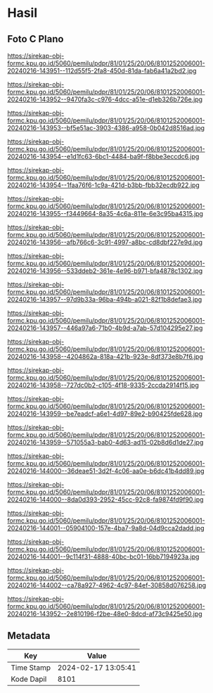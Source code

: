 # Hasil

## Foto C Plano

https://sirekap-obj-formc.kpu.go.id/5060/pemilu/pdpr/81/01/25/20/06/8101252006001-20240216-143951--112d55f5-2fa8-450d-81da-fab6a41a2bd2.jpg

https://sirekap-obj-formc.kpu.go.id/5060/pemilu/pdpr/81/01/25/20/06/8101252006001-20240216-143952--9470fa3c-c976-4dcc-a51e-d1eb326b726e.jpg

https://sirekap-obj-formc.kpu.go.id/5060/pemilu/pdpr/81/01/25/20/06/8101252006001-20240216-143953--bf5e51ac-3903-4386-a958-0b042d8516ad.jpg

https://sirekap-obj-formc.kpu.go.id/5060/pemilu/pdpr/81/01/25/20/06/8101252006001-20240216-143954--e1d1fc63-6bc1-4484-ba9f-f8bbe3eccdc6.jpg

https://sirekap-obj-formc.kpu.go.id/5060/pemilu/pdpr/81/01/25/20/06/8101252006001-20240216-143954--1faa76f6-1c9a-421d-b3bb-fbb32ecdb922.jpg

https://sirekap-obj-formc.kpu.go.id/5060/pemilu/pdpr/81/01/25/20/06/8101252006001-20240216-143955--f3449664-8a35-4c6a-811e-6e3c95ba4315.jpg

https://sirekap-obj-formc.kpu.go.id/5060/pemilu/pdpr/81/01/25/20/06/8101252006001-20240216-143956--afb766c6-3c91-4997-a8bc-cd8dbf227e9d.jpg

https://sirekap-obj-formc.kpu.go.id/5060/pemilu/pdpr/81/01/25/20/06/8101252006001-20240216-143956--533ddeb2-361e-4e96-b971-bfa4878c1302.jpg

https://sirekap-obj-formc.kpu.go.id/5060/pemilu/pdpr/81/01/25/20/06/8101252006001-20240216-143957--97d9b33a-96ba-494b-a021-82f1b8defae3.jpg

https://sirekap-obj-formc.kpu.go.id/5060/pemilu/pdpr/81/01/25/20/06/8101252006001-20240216-143957--446a97a6-71b0-4b9d-a7ab-57d104295e27.jpg

https://sirekap-obj-formc.kpu.go.id/5060/pemilu/pdpr/81/01/25/20/06/8101252006001-20240216-143958--4204862a-818a-421b-923e-8df373e8b7f6.jpg

https://sirekap-obj-formc.kpu.go.id/5060/pemilu/pdpr/81/01/25/20/06/8101252006001-20240216-143958--727dc0b2-c105-4f18-9335-2ccda2914f15.jpg

https://sirekap-obj-formc.kpu.go.id/5060/pemilu/pdpr/81/01/25/20/06/8101252006001-20240216-143959--be7eadcf-a6e1-4d97-89e2-b90425fde628.jpg

https://sirekap-obj-formc.kpu.go.id/5060/pemilu/pdpr/81/01/25/20/06/8101252006001-20240216-143959--571055a3-bab0-4d63-ad15-02b8d6d1de27.jpg

https://sirekap-obj-formc.kpu.go.id/5060/pemilu/pdpr/81/01/25/20/06/8101252006001-20240216-144000--36deae51-3d2f-4c06-aa0e-b6dc41b4dd89.jpg

https://sirekap-obj-formc.kpu.go.id/5060/pemilu/pdpr/81/01/25/20/06/8101252006001-20240216-144000--8da0d393-2952-45cc-92c8-fa9874fd9f90.jpg

https://sirekap-obj-formc.kpu.go.id/5060/pemilu/pdpr/81/01/25/20/06/8101252006001-20240216-144001--05904100-157e-4ba7-9a8d-04d9cca2dadd.jpg

https://sirekap-obj-formc.kpu.go.id/5060/pemilu/pdpr/81/01/25/20/06/8101252006001-20240216-144001--9c114f31-4888-40bc-bc01-16bb7194923a.jpg

https://sirekap-obj-formc.kpu.go.id/5060/pemilu/pdpr/81/01/25/20/06/8101252006001-20240216-144002--ca78a927-4962-4c97-84ef-30858d076258.jpg

https://sirekap-obj-formc.kpu.go.id/5060/pemilu/pdpr/81/01/25/20/06/8101252006001-20240216-143952--2e810196-f2be-48e0-8dcd-af73c9425e50.jpg


## Metadata

| Key        | Value               |
| ---------- | ------------------- |
| Time Stamp | 2024-02-17 13:05:41 |
| Kode Dapil | 8101                |



